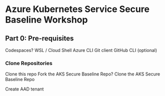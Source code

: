 # Azure Kubernetes Service Secure Baseline Workshop

## Part 0: Pre-requisites

Codespaces?
WSL / Cloud Shell
Azure CLI
Git client
GitHub CLI (optional)

### Clone Repositories

Clone this repo
Fork the AKS Secure Baseline Repo?
Clone the AKS Secure Baseline Repo


Create AAD tenant


